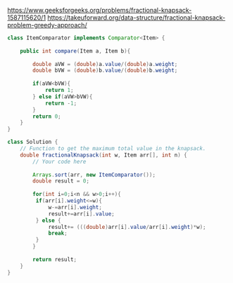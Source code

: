 https://www.geeksforgeeks.org/problems/fractional-knapsack-1587115620/1
https://takeuforward.org/data-structure/fractional-knapsack-problem-greedy-approach/

```java
class ItemComparator implements Comparator<Item> {
    
    public int compare(Item a, Item b){
        
        double aVW = (double)a.value/(double)a.weight;
        double bVW = (double)b.value/(double)b.weight;
        
        if(aVW<bVW){
            return 1;
        } else if(aVW>bVW){
            return -1;
        }
        return 0;
    }
}

class Solution {
    // Function to get the maximum total value in the knapsack.
    double fractionalKnapsack(int w, Item arr[], int n) {
        // Your code here
        
        Arrays.sort(arr, new ItemComparator());
        double result = 0;
        
        for(int i=0;i<n && w>0;i++){
         if(arr[i].weight<=w){
             w-=arr[i].weight;
             result+=arr[i].value;
         } else {
             result+= (((double)arr[i].value/arr[i].weight)*w);
             break;
         }
        }
        
        return result;
    }
}
```
